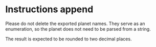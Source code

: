 # Instructions append

Please do not delete the exported planet names. They serve as an enumeration, so the planet does not need to be parsed from a string.

The result is expected to be rounded to two decimal places.
